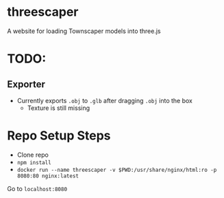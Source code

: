 # threescaper

A website for loading Townscaper models into three.js

# TODO:
## Exporter
- Currently exports `.obj` to `.glb` after dragging `.obj` into the box
  - Texture is still missing

# Repo Setup Steps
- Clone repo
- `npm install`
- `docker run --name threescaper -v $PWD:/usr/share/nginx/html:ro -p 8080:80 nginx:latest`

Go to `localhost:8080`
